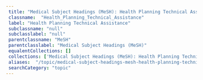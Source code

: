 ```yaml
--- 
 title: "Medical Subject Headings (MeSH): Health Planning Technical Assistance" 
 classname:  "Health_Planning_Technical_Assistance" 
 label: "Health Planning Technical Assistance" 
 subclassname: "null" 
 subclasslabel: "null" 
 parentclassname: "MeSH" 
 parentclasslabel: "Medical Subject Headings (MeSH)" 
 equalentCollections: [] 
 collections: ['Medical Subject Headings (MeSH): Health Planning Technical Assistance']
 aliases:  "/topic/medical-subject-headings-mesh-health-planning-technical-assistance"  
 searchCategory: "topic" 
---
```

